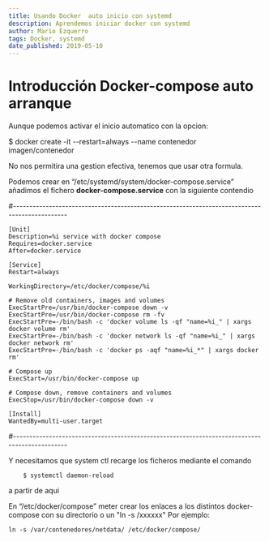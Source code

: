 ```yaml
---
title: Usando Docker  auto inicio con systemd
description: Aprendemos iniciar docker con systemd
author: Mario Ezquerro
tags: Docker, systemd
date_published: 2019-05-10
---
```


# Introducción Docker-compose auto arranque

Aunque podemos activar el inicio automatico con la opcion:

 $ docker create -it --restart=always --name contenedor imagen/contenedor

No nos permitira una gestion efectiva, tenemos que usar otra formula.


Podemos crear en  “/etc/systemd/system/docker-compose.service” añadimos el fichero **docker-compose.service**
con la siguiente contendio

#----------------------------------------------------------------------------------------------
```
[Unit]
Description=%i service with docker compose
Requires=docker.service
After=docker.service

[Service]
Restart=always
 
WorkingDirectory=/etc/docker/compose/%i
 
# Remove old containers, images and volumes
ExecStartPre=/usr/bin/docker-compose down -v
ExecStartPre=/usr/bin/docker-compose rm -fv
ExecStartPre=-/bin/bash -c 'docker volume ls -qf "name=%i_" | xargs docker volume rm'
ExecStartPre=-/bin/bash -c 'docker network ls -qf "name=%i_" | xargs docker network rm'
ExecStartPre=-/bin/bash -c 'docker ps -aqf "name=%i_*" | xargs docker rm'
 
# Compose up
ExecStart=/usr/bin/docker-compose up
 
# Compose down, remove containers and volumes
ExecStop=/usr/bin/docker-compose down -v
 
[Install]
WantedBy=multi-user.target
```
#----------------------------------------------------------------------------------------------

Y necesitamos que system ctl recarge los ficheros mediante el comando
```
	$ systemctl daemon-reload 
```
a partir de aqui

En  “/etc/docker/compose” meter crear los enlaces a los distintos  docker-compose con su directorio o un "ln -s /xxxxxx"
Por ejemplo:
```
ln -s /var/contenedores/netdata/ /etc/docker/compose/
```
